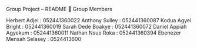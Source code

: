 Group Project – README
👥 Group Members

Herbert Adjei	: 052441360022
Anthony Sulley  : 052441360087
Kodua Agyei Bright	: 052441360019
Sarah Dede Boakye	: 052441360072
Daniel Appiah Agyekum	: 052441360011
Nathan Nsue Roka	: 052441360394
Ebenezer Mensah Selasey	: 0524413600

